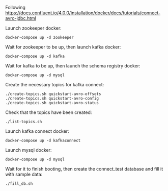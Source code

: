 Following https://docs.confluent.io/4.0.0/installation/docker/docs/tutorials/connect-avro-jdbc.html

Launch zookeeper docker: 
```
docker-compose up -d zookeeper
```

Wait for zookeeper to be up, then launch kafka docker: 
```
docker-compose up -d kafka
```

Wait for kafka to be up, then launch the schema registry docker: 
```
docker-compose up -d mysql
```

Create the necessary topics for kafka connect:
```
./create-topics.sh quickstart-avro-offsets
./create-topics.sh quickstart-avro-config
./create-topics.sh quickstart-avro-status
```

Check that the topics have been created:
```
./list-topics.sh
```

Launch kafka connect docker: 
```
docker-compose up -d kafkaconnect
```

Launch mysql docker: 
```
docker-compose up -d mysql
```

Wait for it to finish booting, then create the connect_test database and fill it with sample data:
```
./fill_db.sh
```